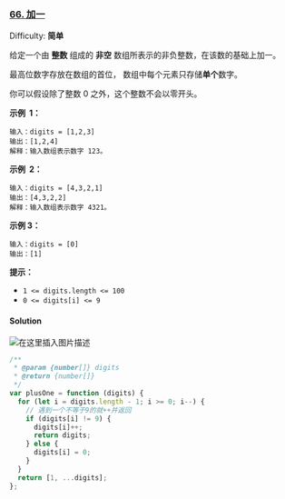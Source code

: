 ### [66\. 加一](https://leetcode-cn.com/problems/plus-one/)

Difficulty: **简单**

给定一个由 **整数** 组成的 **非空** 数组所表示的非负整数，在该数的基础上加一。

最高位数字存放在数组的首位， 数组中每个元素只存储**单个**数字。

你可以假设除了整数 0 之外，这个整数不会以零开头。

**示例  1：**

```
输入：digits = [1,2,3]
输出：[1,2,4]
解释：输入数组表示数字 123。
```

**示例  2：**

```
输入：digits = [4,3,2,1]
输出：[4,3,2,2]
解释：输入数组表示数字 4321。
```

**示例 3：**

```
输入：digits = [0]
输出：[1]
```

**提示：**

- `1 <= digits.length <= 100`
- `0 <= digits[i] <= 9`

#### Solution

![在这里插入图片描述](https://img-blog.csdnimg.cn/20210429125638596.png)

```javascript
/**
 * @param {number[]} digits
 * @return {number[]}
 */
var plusOne = function (digits) {
  for (let i = digits.length - 1; i >= 0; i--) {
    // 遇到一个不等于9的就++并返回
    if (digits[i] != 9) {
      digits[i]++;
      return digits;
    } else {
      digits[i] = 0;
    }
  }
  return [1, ...digits];
};
```
